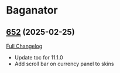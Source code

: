 # Baganator

## [652](https://github.com/Baganator/Baganator/tree/652) (2025-02-25)
[Full Changelog](https://github.com/Baganator/Baganator/compare/651...652) 

- Update toc for 11.1.0  
- Add scroll bar on currency panel to skins  
